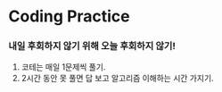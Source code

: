 # Coding Practice
### 내일 후회하지 않기 위해 오늘 후회하지 않기!
1. 코테는 매일 1문제씩 풀기.
2. 2시간 동안 못 풀면 답 보고 알고리즘 이해하는 시간 가지기.
